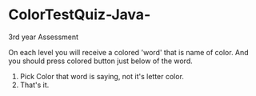 # ColorTestQuiz-Java-
3rd year Assessment

On each level you will receive a colored 'word' that is name of color.
And you should press colored button just below of the word.

1. Pick Color that word is saying, not it's letter color.
2. That's it.
